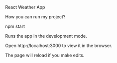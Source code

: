 React Weather App 

How you can run my project?

npm start

Runs the app in the development mode.

Open http://localhost:3000 to view it in the browser.

The page will reload if you make edits.

